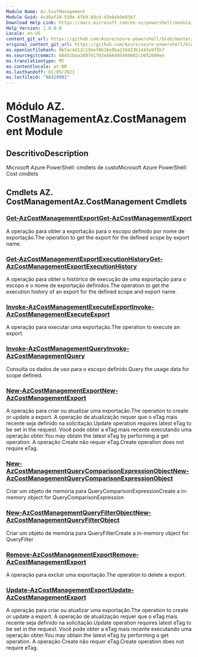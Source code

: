 ```yaml
---
Module Name: Az.CostManagement
Module Guid: 4cd9af10-559e-4fb9-8dcd-d3e8eb9e03b7
Download Help Link: https://docs.microsoft.com/en-us/powershell/module/az.costmanagement
Help Version: 1.0.0.0
Locale: en-US
content_git_url: https://github.com/Azure/azure-powershell/blob/master/src/CostManagement/help/Az.CostManagement.md
original_content_git_url: https://github.com/Azure/azure-powershell/blob/master/src/CostManagement/help/Az.CostManagement.md
ms.openlocfilehash: 0bfac4d12c15bef8b16e9ba239423b1443a9f5b7
ms.sourcegitcommit: 68451baa389791703e666d95469602c5652609ee
ms.translationtype: MT
ms.contentlocale: pt-BR
ms.lasthandoff: 01/05/2021
ms.locfileid: "98429991"
---
```

# <span data-ttu-id="8b65c-101">Módulo AZ. CostManagement</span><span class="sxs-lookup"><span data-stu-id="8b65c-101">Az.CostManagement Module</span></span>
## <span data-ttu-id="8b65c-102">Descritivo</span><span class="sxs-lookup"><span data-stu-id="8b65c-102">Description</span></span>
<span data-ttu-id="8b65c-103">Microsoft Azure PowerShell: cmdlets de custo</span><span class="sxs-lookup"><span data-stu-id="8b65c-103">Microsoft Azure PowerShell: Cost cmdlets</span></span>

## <span data-ttu-id="8b65c-104">Cmdlets AZ. CostManagement</span><span class="sxs-lookup"><span data-stu-id="8b65c-104">Az.CostManagement Cmdlets</span></span>
### [<span data-ttu-id="8b65c-105">Get-AzCostManagementExport</span><span class="sxs-lookup"><span data-stu-id="8b65c-105">Get-AzCostManagementExport</span></span>](Get-AzCostManagementExport.md)
<span data-ttu-id="8b65c-106">A operação para obter a exportação para o escopo definido por nome de exportação.</span><span class="sxs-lookup"><span data-stu-id="8b65c-106">The operation to get the export for the defined scope by export name.</span></span>

### [<span data-ttu-id="8b65c-107">Get-AzCostManagementExportExecutionHistory</span><span class="sxs-lookup"><span data-stu-id="8b65c-107">Get-AzCostManagementExportExecutionHistory</span></span>](Get-AzCostManagementExportExecutionHistory.md)
<span data-ttu-id="8b65c-108">A operação para obter o histórico de execução de uma exportação para o escopo e o nome de exportação definidos.</span><span class="sxs-lookup"><span data-stu-id="8b65c-108">The operation to get the execution history of an export for the defined scope and export name.</span></span>

### [<span data-ttu-id="8b65c-109">Invoke-AzCostManagementExecuteExport</span><span class="sxs-lookup"><span data-stu-id="8b65c-109">Invoke-AzCostManagementExecuteExport</span></span>](Invoke-AzCostManagementExecuteExport.md)
<span data-ttu-id="8b65c-110">A operação para executar uma exportação.</span><span class="sxs-lookup"><span data-stu-id="8b65c-110">The operation to execute an export.</span></span>

### [<span data-ttu-id="8b65c-111">Invoke-AzCostManagementQuery</span><span class="sxs-lookup"><span data-stu-id="8b65c-111">Invoke-AzCostManagementQuery</span></span>](Invoke-AzCostManagementQuery.md)
<span data-ttu-id="8b65c-112">Consulta os dados de uso para o escopo definido.</span><span class="sxs-lookup"><span data-stu-id="8b65c-112">Query the usage data for scope defined.</span></span>

### [<span data-ttu-id="8b65c-113">New-AzCostManagementExport</span><span class="sxs-lookup"><span data-stu-id="8b65c-113">New-AzCostManagementExport</span></span>](New-AzCostManagementExport.md)
<span data-ttu-id="8b65c-114">A operação para criar ou atualizar uma exportação.</span><span class="sxs-lookup"><span data-stu-id="8b65c-114">The operation to create or update a export.</span></span>
<span data-ttu-id="8b65c-115">A operação de atualização requer que o eTag mais recente seja definido na solicitação.</span><span class="sxs-lookup"><span data-stu-id="8b65c-115">Update operation requires latest eTag to be set in the request.</span></span>
<span data-ttu-id="8b65c-116">Você pode obter a eTag mais recente executando uma operação obter.</span><span class="sxs-lookup"><span data-stu-id="8b65c-116">You may obtain the latest eTag by performing a get operation.</span></span>
<span data-ttu-id="8b65c-117">A operação Create não requer eTag.</span><span class="sxs-lookup"><span data-stu-id="8b65c-117">Create operation does not require eTag.</span></span>

### [<span data-ttu-id="8b65c-118">New-AzCostManagementQueryComparisonExpressionObject</span><span class="sxs-lookup"><span data-stu-id="8b65c-118">New-AzCostManagementQueryComparisonExpressionObject</span></span>](New-AzCostManagementQueryComparisonExpressionObject.md)
<span data-ttu-id="8b65c-119">Criar um objeto de memória para QueryComparisonExpression</span><span class="sxs-lookup"><span data-stu-id="8b65c-119">Create a in-memory object for QueryComparisonExpression</span></span>

### [<span data-ttu-id="8b65c-120">New-AzCostManagementQueryFilterObject</span><span class="sxs-lookup"><span data-stu-id="8b65c-120">New-AzCostManagementQueryFilterObject</span></span>](New-AzCostManagementQueryFilterObject.md)
<span data-ttu-id="8b65c-121">Criar um objeto de memória para QueryFilter</span><span class="sxs-lookup"><span data-stu-id="8b65c-121">Create a in-memory object for QueryFilter</span></span>

### [<span data-ttu-id="8b65c-122">Remove-AzCostManagementExport</span><span class="sxs-lookup"><span data-stu-id="8b65c-122">Remove-AzCostManagementExport</span></span>](Remove-AzCostManagementExport.md)
<span data-ttu-id="8b65c-123">A operação para excluir uma exportação.</span><span class="sxs-lookup"><span data-stu-id="8b65c-123">The operation to delete a export.</span></span>

### [<span data-ttu-id="8b65c-124">Update-AzCostManagementExport</span><span class="sxs-lookup"><span data-stu-id="8b65c-124">Update-AzCostManagementExport</span></span>](Update-AzCostManagementExport.md)
<span data-ttu-id="8b65c-125">A operação para criar ou atualizar uma exportação.</span><span class="sxs-lookup"><span data-stu-id="8b65c-125">The operation to create or update a export.</span></span>
<span data-ttu-id="8b65c-126">A operação de atualização requer que o eTag mais recente seja definido na solicitação.</span><span class="sxs-lookup"><span data-stu-id="8b65c-126">Update operation requires latest eTag to be set in the request.</span></span>
<span data-ttu-id="8b65c-127">Você pode obter a eTag mais recente executando uma operação obter.</span><span class="sxs-lookup"><span data-stu-id="8b65c-127">You may obtain the latest eTag by performing a get operation.</span></span>
<span data-ttu-id="8b65c-128">A operação Create não requer eTag.</span><span class="sxs-lookup"><span data-stu-id="8b65c-128">Create operation does not require eTag.</span></span>

